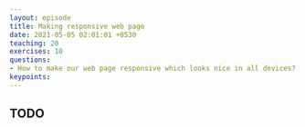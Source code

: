 ```yaml
---
layout: episode
title: Making responsive web page
date: 2021-05-05 02:01:01 +0530
teaching: 20
exercises: 10
questions:
- How to make our web page responsive which looks nice in all devices?
keypoints:
---
```


## TODO
